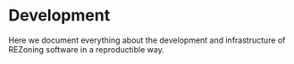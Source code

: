 # Development

Here we document everything about the development and infrastructure of REZoning software in a reproductible way.
